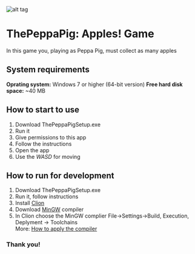 ![alt tag](https://www.scholastic.ca/books/series/peppapig/images/header.png "ThePeppaPig")
# ThePeppaPig: Apples! Game

In this game you, playing as Peppa Pig, must collect as many apples

## System requirements

**Oprating system:** Windows 7 or higher (64-bit version)
**Free hard disk space:** ~40 MB

## How to start to use

1. Download ThePeppaPigSetup.exe
2. Run it
3. Give permissions to this app
4. Follow the instructions
5. Open the app
6. Use the *WASD* for moving

## How to run for development
1. Download ThePeppaPigSetup.exe
2. Run it, follow instructions
3. Install [Clion](https://www.jetbrains.com/help/clion/installation-guide.html "Install Clion")
4. Download [MinGW](https://sourceforge.net/projects/mingw-w64/ "Download MinGW") compiler 
5. In Clion choose the MinGW complier File->Settings->Build, Execution, Deplyment -> Toolchains  
    More: [How to apply the compiler](https://www.jetbrains.com/help/clion/quick-tutorial-on-configuring-clion-on-windows.html#Cygwin "How to apply MinGW compiler")

### Thank you!
